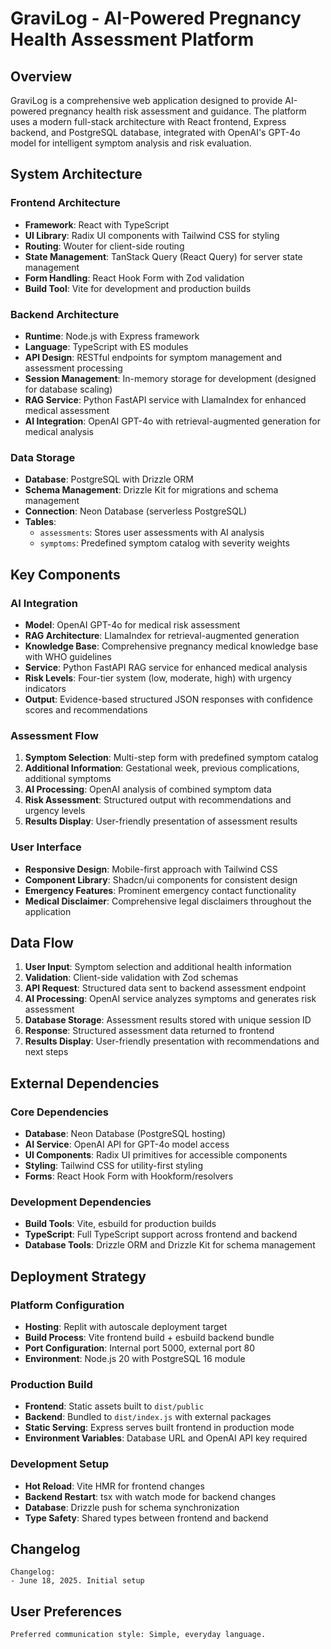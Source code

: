# GraviLog - AI-Powered Pregnancy Health Assessment Platform

## Overview

GraviLog is a comprehensive web application designed to provide AI-powered pregnancy health risk assessment and guidance. The platform uses a modern full-stack architecture with React frontend, Express backend, and PostgreSQL database, integrated with OpenAI's GPT-4o model for intelligent symptom analysis and risk evaluation.

## System Architecture

### Frontend Architecture
- **Framework**: React with TypeScript
- **UI Library**: Radix UI components with Tailwind CSS for styling
- **Routing**: Wouter for client-side routing
- **State Management**: TanStack Query (React Query) for server state management
- **Form Handling**: React Hook Form with Zod validation
- **Build Tool**: Vite for development and production builds

### Backend Architecture
- **Runtime**: Node.js with Express framework
- **Language**: TypeScript with ES modules
- **API Design**: RESTful endpoints for symptom management and assessment processing
- **Session Management**: In-memory storage for development (designed for database scaling)
- **RAG Service**: Python FastAPI service with LlamaIndex for enhanced medical assessment
- **AI Integration**: OpenAI GPT-4o with retrieval-augmented generation for medical analysis

### Data Storage
- **Database**: PostgreSQL with Drizzle ORM
- **Schema Management**: Drizzle Kit for migrations and schema management
- **Connection**: Neon Database (serverless PostgreSQL)
- **Tables**: 
  - `assessments`: Stores user assessments with AI analysis
  - `symptoms`: Predefined symptom catalog with severity weights

## Key Components

### AI Integration
- **Model**: OpenAI GPT-4o for medical risk assessment
- **RAG Architecture**: LlamaIndex for retrieval-augmented generation
- **Knowledge Base**: Comprehensive pregnancy medical knowledge base with WHO guidelines
- **Service**: Python FastAPI RAG service for enhanced medical analysis
- **Risk Levels**: Four-tier system (low, moderate, high) with urgency indicators
- **Output**: Evidence-based structured JSON responses with confidence scores and recommendations

### Assessment Flow
1. **Symptom Selection**: Multi-step form with predefined symptom catalog
2. **Additional Information**: Gestational week, previous complications, additional symptoms
3. **AI Processing**: OpenAI analysis of combined symptom data
4. **Risk Assessment**: Structured output with recommendations and urgency levels
5. **Results Display**: User-friendly presentation of assessment results

### User Interface
- **Responsive Design**: Mobile-first approach with Tailwind CSS
- **Component Library**: Shadcn/ui components for consistent design
- **Emergency Features**: Prominent emergency contact functionality
- **Medical Disclaimer**: Comprehensive legal disclaimers throughout the application

## Data Flow

1. **User Input**: Symptom selection and additional health information
2. **Validation**: Client-side validation with Zod schemas
3. **API Request**: Structured data sent to backend assessment endpoint
4. **AI Processing**: OpenAI service analyzes symptoms and generates risk assessment
5. **Database Storage**: Assessment results stored with unique session ID
6. **Response**: Structured assessment data returned to frontend
7. **Results Display**: User-friendly presentation with recommendations and next steps

## External Dependencies

### Core Dependencies
- **Database**: Neon Database (PostgreSQL hosting)
- **AI Service**: OpenAI API for GPT-4o model access
- **UI Components**: Radix UI primitives for accessible components
- **Styling**: Tailwind CSS for utility-first styling
- **Forms**: React Hook Form with Hookform/resolvers

### Development Dependencies
- **Build Tools**: Vite, esbuild for production builds
- **TypeScript**: Full TypeScript support across frontend and backend
- **Database Tools**: Drizzle ORM and Drizzle Kit for schema management

## Deployment Strategy

### Platform Configuration
- **Hosting**: Replit with autoscale deployment target
- **Build Process**: Vite frontend build + esbuild backend bundle
- **Port Configuration**: Internal port 5000, external port 80
- **Environment**: Node.js 20 with PostgreSQL 16 module

### Production Build
- **Frontend**: Static assets built to `dist/public`
- **Backend**: Bundled to `dist/index.js` with external packages
- **Static Serving**: Express serves built frontend in production mode
- **Environment Variables**: Database URL and OpenAI API key required

### Development Setup
- **Hot Reload**: Vite HMR for frontend changes
- **Backend Restart**: tsx with watch mode for backend changes
- **Database**: Drizzle push for schema synchronization
- **Type Safety**: Shared types between frontend and backend

## Changelog

```
Changelog:
- June 18, 2025. Initial setup
```

## User Preferences

```
Preferred communication style: Simple, everyday language.
```